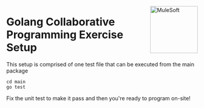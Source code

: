 <img src="https://www.mulesoft.com/sites/default/files/3C_mulesoft_logo_updated.svg"
     align="right" valign="top" width="125" alt="MuleSoft" />

# Golang Collaborative Programming Exercise Setup

This setup is comprised of one test file that can be executed from the main package

```
cd main
go test
```

Fix the unit test to make it pass and then you're ready to program on-site!
